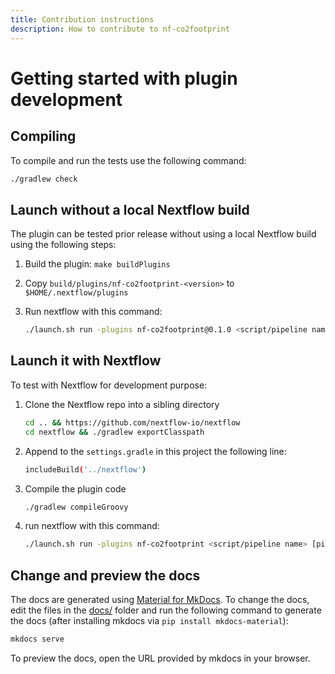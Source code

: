 ```yaml
---
title: Contribution instructions
description: How to contribute to nf-co2footprint
---
```


# Getting started with plugin development

## Compiling

To compile and run the tests use the following command:

```bash
./gradlew check
```

## Launch without a local Nextflow build

The plugin can be tested prior release without using a local Nextflow build using the following steps:

1. Build the plugin: `make buildPlugins`
2. Copy `build/plugins/nf-co2footprint-<version>` to `$HOME/.nextflow/plugins`
4. Run nextflow with this command:

   ```bash
   ./launch.sh run -plugins nf-co2footprint@0.1.0 <script/pipeline name> [pipeline params]
   ```

## Launch it with Nextflow

To test with Nextflow for development purpose:

1. Clone the Nextflow repo into a sibling directory

   ```bash
   cd .. && https://github.com/nextflow-io/nextflow
   cd nextflow && ./gradlew exportClasspath
   ```

2. Append to the `settings.gradle` in this project the following line:

   ```bash
   includeBuild('../nextflow')
   ```

3. Compile the plugin code

   ```bash
   ./gradlew compileGroovy
   ```

4. run nextflow with this command:

   ```bash
   ./launch.sh run -plugins nf-co2footprint <script/pipeline name> [pipeline params]
   ```

## Change and preview the docs

The docs are generated using [Material for MkDocs](https://squidfunk.github.io/mkdocs-material/). To change the docs, edit the files in the [docs/](docs/) folder and run the following command to generate the docs (after installing mkdocs via `pip install mkdocs-material`):

```bash
mkdocs serve
```

To preview the docs, open the URL provided by mkdocs in your browser.